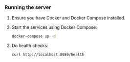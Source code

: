 ### Running the server

1. Ensure you have Docker and Docker Compose installed.
2. Start the services using Docker Compose:

   ```bash
   docker-compose up -d
   ```

3. Do health checks:

   ```bash
   curl http://localhost:8080/health
   ```
